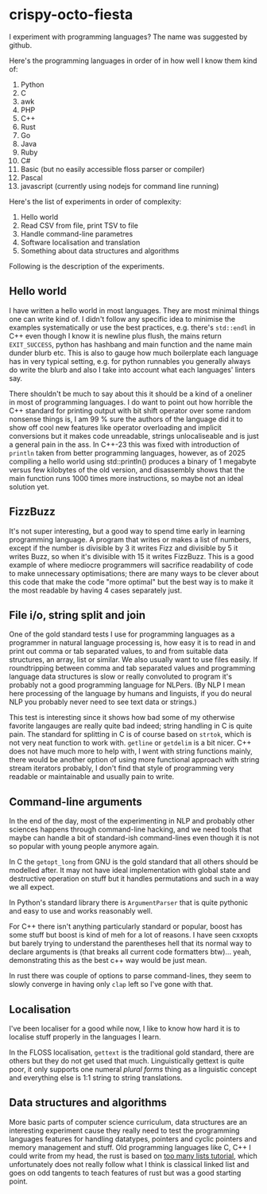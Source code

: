 # crispy-octo-fiesta

I experiment with programming languages? The name was suggested by github.

Here's the programming languages in order of in how well I know them kind of:

1. Python
1. C
1. awk
1. PHP
1. C++
1. Rust
1. Go
1. Java
1. Ruby
1. C#
1. Basic (but no easily accessible floss parser or compiler)
1. Pascal
1. javascript (currently using nodejs for command line running)

Here's the list of experiments in order of complexity:

1. Hello world
1. Read CSV from file, print TSV to file
1. Handle command-line parametres
1. Software localisation and translation
1. Something about data structures and algorithms

Following is the description of the experiments.

## Hello world

I have written a hello world in most languages.
They are most minimal things one can write kind of. I didn't follow any specific
idea to minimise the examples systematically or use the best practices, e.g.
there's `std::endl` in C++ even though I know it is newline plus flush, the
mains return `EXIT_SUCCESS`, python has hashbang and main function and the
name main dunder blurb etc. This is also to gauge how much boilerplate each
language has in very typical setting, e.g. for python runnables you generally
always do write the blurb and also I take into account what each languages'
linters say.

There shouldn't be much to say about this it should be a kind of a oneliner in
most of programming languages. I do want to point out how horrible the C++
standard for printing output with bit shift operator over some random nonsense
things is, I am 99 % sure the authors of the language did it to show off cool
new features like operator overloading and implicit conversions but it makes
code unreadable, strings unlocaliseable and is just a general pain in the ass.
In C++-23 this was fixed with introduction of `println` taken from better
programming languages, however, as of 2025 compiling a hello world using
std::println() produces a binary of 1 megabyte versus few kilobytes of the old
version, and disassembly shows that the  main function runs 1000 times more
instructions, so maybe not an ideal solution yet.

## FizzBuzz

It's not super interesting, but a good way to spend time early in learning
programming language. A program that writes or makes a list of numbers, except
if the number is divisible by 3 it writes Fizz and divisible by 5 it writes
Buzz, so when it's divisible with 15 it writes FizzBuzz. This is a good example
of where mediocre programmers will sacrifice readability of code to make
unnecessary optimisations; there are many ways to be clever about this code that
make the code "more optimal" but the best way is to make it the most readable by
having 4 cases separately just.

## File i/o, string split and join

One of the gold standard tests I use for programming languages as a programmer
in natural language processing is, how easy it is to read in and print out comma
or tab separated values, to and from suitable data structures, an array, list or
similar. We also usually want to use files easily. If roundtripping between
comma and tab separated values and programming language data structures is slow
or really convoluted to program it's probably not a good programming language
for NLPers. (By NLP I mean here processing of the language by humans and
linguists, if you do neural NLP you probably never need to see text data or
strings.)

This test is interesting since it shows how bad some of my otherwise favorite
langauges are really quite bad indeed; string handling in C is quite pain.
The standard for splitting in C is of course based on `strtok`, which is not
very neat function to work with. `getline` or `getdelim` is a bit nicer. C++
does not have much more to help with, I went with string functions mainly,
there would be another option of using more functional approach with string
stream iterators probably, I don't find that style of programming very readable
or maintainable and usually pain to write.

## Command-line arguments

In the end of the day, most of the experimenting in NLP and probably other
sciences happens through command-line hacking, and we need tools that maybe can
handle a bit of standard-ish command-lines even though it is not so popular with
young people anymore again.

In C the `getopt_long` from GNU is the gold standard that all others should be
modelled after. It may not have ideal implementation with global state and
destructive operation on stuff but it handles permutations and such in a way we
all expect.

In Python's standard library there is `ArgumentParser` that is quite pythonic
and easy to use and works reasonably well.

For C++ there isn't anything particularly standard or popular, boost has some
stuff but boost is kind of meh for a lot of reasons. I have seen cxxopts but
barely trying to understand the parentheses hell that its normal way to declare
arguments is (that breaks all current code formatters btw)... yeah,
demonstrating this as the best c++ way would be just mean.

In rust there was couple of options to parse command-lines, they seem to slowly
converge in having only `clap` left so I've gone with that.

## Localisation

I've been localiser for a good while now, I like to know how hard it is to
localise stuff properly in the languages I learn.

In the FLOSS localisation, `gettext` is the traditional gold standard, there are
others but they do not get used that much. Linguistically gettext is quite poor,
it only supports one numeral *plural forms* thing as a linguistic concept and
everything else is 1:1 string to string translations.

## Data structures and algorithms

More basic parts of computer science curriculum, data structures are an
interesting experiment cause they really need to test the programming languages
features for handling datatypes, pointers and cyclic pointers and memory
management and stuff. Old programming languages like C, C++ I could write from
my head, the rust is based on [too many lists
tutorial](https://rust-unofficial.github.io/too-many-lists), which
unfortunately does not really follow what I think is classical linked list and
goes on odd tangents to teach features of rust but was a good starting point.
